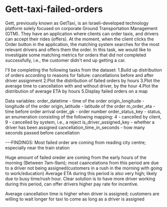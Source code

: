 # Gett-taxi-failed-orders
Gett, previously known as GetTaxi, is an Israeli-developed technology platform solely focused on corporate Ground Transportation Management (GTM). They have an application where clients can order taxis, and drivers can accept their rides (offers). At the moment, when the client clicks the Order button in the application, the matching system searches for the most relevant drivers and offers them the order. In this task, we would like to investigate some matching metrics for orders that did not completed successfully, i.e., the customer didn't end up getting a car.

I'll be completing the following tasks from the dataset:
1.Build up distribution of orders according to reasons for failure: cancellations before and after driver assignment
2.Plot the distribution of failed orders by hours
3.Plot the average time to cancellation with and without driver, by the hour
4.Plot the distribution of average ETA by hours
5.Display failed orders on a map

Data variables:
order_datetime - time of the order
origin_longitude - longitude of the order
origin_latitude - latitude of the order
m_order_eta - time before order arrival
order_gk - order number
order_status_key - status, an enumeration consisting of the following mapping: 4 - cancelled by client, 9 - cancelled by system, i.e., a reject
is_driver_assigned_key - whether a driver has been assigned
cancellation_time_in_seconds - how many seconds passed before cancellation


---FINDINGS:
Most failed order are coming from reading city centre; especially near the train station

Huge amount of failed oreder are coming from the early hours of the morning (Between 7am-9am); most caancelations from this period
are due to a driver not being assigned(customers in a rush in the morning with going to work/education)
Average ETA during this period is also very high; likely due to busy time/rush hour.
Clear solution is to have more driver working during this period, can offer drivers higher pay rate for incentive.

Average cancellation time is higher when driver is assigned; customers are willing to wait longer for taxi to come as long as a driver is assigned




